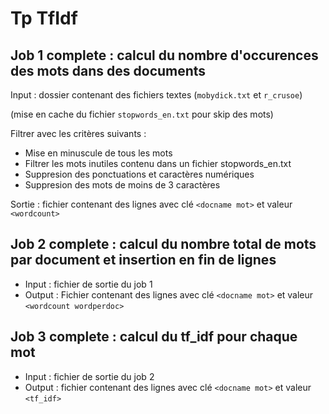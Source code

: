 # Tp TfIdf

## Job 1 complete : calcul du nombre d'occurences des mots dans des documents

Input : dossier contenant des fichiers textes (`mobydick.txt` et `r_crusoe`)

(mise en cache du fichier `stopwords_en.txt` pour skip des mots)

Filtrer avec les critères suivants :
- Mise en minuscule de tous les mots
- Filtrer les mots inutiles contenu dans un fichier stopwords_en.txt
- Suppresion des ponctuations et caractères numériques
- Suppresion des mots de moins de 3 caractères

Sortie : fichier contenant des lignes avec clé `<docname mot>` et valeur `<wordcount>`

## Job 2 complete : calcul du nombre total de mots par document et insertion en fin de lignes

- Input : fichier de sortie du job 1
- Output : Fichier contenant des lignes avec clé `<docname mot>` et valeur `<wordcount wordperdoc>`

## Job 3 complete : calcul du tf_idf pour chaque mot

- Input : fichier de sortie du job 2
- Output : fichier contenant des lignes avec clé `<docname mot>` et valeur `<tf_idf>`
